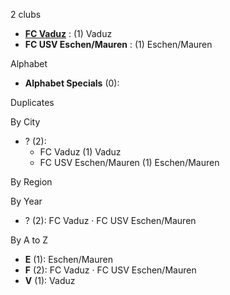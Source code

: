 2 clubs

- [**FC Vaduz**](https://en.wikipedia.org/wiki/FC_Vaduz) : (1) Vaduz
- **FC USV Eschen/Mauren** : (1) Eschen/Mauren




Alphabet

- **Alphabet Specials** (0): 




Duplicates





By City

- ? (2): 
  - FC Vaduz  (1) Vaduz
  - FC USV Eschen/Mauren  (1) Eschen/Mauren




By Region





By Year

- ? (2):   FC Vaduz · FC USV Eschen/Mauren






By A to Z

- **E** (1): Eschen/Mauren
- **F** (2): FC Vaduz · FC USV Eschen/Mauren
- **V** (1): Vaduz




